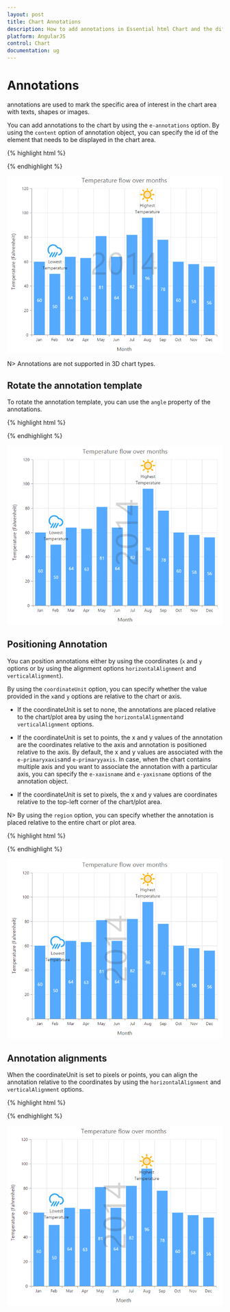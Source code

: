 ```yaml
---
layout: post
title: Chart Annotations 
description: How to add annotations in Essential html Chart and the different options available to customize its position. 
platform: AngularJS
control: Chart
documentation: ug
---
```


# Annotations

annotations are used to mark the specific area of interest in the chart area with texts, shapes or images. 

You can add annotations to the chart by using the `e-annotations` option. By using the `content` option of annotation object, you can specify the id of the element that needs to be displayed in the chart area.

{% highlight html %}

 <html xmlns="http://www.w3.org/1999/xhtml" lang="en" ng-app="ChartApp">
    <head>
        <title>Essential Studio for AngularJS: Chart</title>
        <!--CSS and Script file References -->
    </head>
    <body ng-controller="ChartCtrl">
        <div id= "watermark" style="font-size:100px; display:none">2014</div>
        <div id="container" ej-chart>
        <e-annotations>
        <e-annotation  e-visible="true" e-content="watermark" e-opacity="0.2" e-region="series">
        </e-annotation>
        </e-annotations>
        </div>
        <script>
        angular.module('ChartApp', ['ejangular'])
        .controller('ChartCtrl', function ($scope) {       
                   });
        </script>
    </body>
</html>


{% endhighlight %}


![](Annotations_images/Annotations_img1.png)


N> Annotations are not supported in 3D chart types.

## Rotate the annotation template

To rotate the annotation template, you can use the `angle` property of the annotations. 

{% highlight html %}

<html xmlns="http://www.w3.org/1999/xhtml" lang="en" ng-app="ChartApp">
    <head>
        <title>Essential Studio for AngularJS: Chart</title>
        <!--CSS and Script file References -->
    </head>
    <body ng-controller="ChartCtrl">
        <div id= "watermark" style="font-size:100px; display:none">2014</div>
        <div id="container" ej-chart >
        <e-annotations>
        <e-annotation  e-visible="true" e-content="watermark" e-angle="270">
        </e-annotation>
        </e-annotations>
        </div>
        <script>
        angular.module('ChartApp', ['ejangular'])
        .controller('ChartCtrl', function ($scope) {
                  });
        </script>
    </body>
</html>

{% endhighlight %}


![](Annotations_images/Annotations_img2.png)

## Positioning Annotation

You can position annotations either by using the coordinates (`x` and `y` options or by using the alignment options `horizontalAlignment` and `verticalAlignment`).

By using the `coordinateUnit` option, you can specify whether the value provided in the `x`and `y` options are relative to the chart or axis.

* If the coordinateUnit is set to none, the annotations are placed relative to the chart/plot area by using the `horizontalAlignment`and `verticalAlignment` options.

* If the coordinateUnit is set to points, the x and y values of the annotation are the coordinates relative to the axis and annotation is positioned relative to the axis. By default, the x and y values are associated with the `e-primaryxaxis`and `e-primaryyaxis`. In case, when the chart contains multiple axis and you want to associate the annotation with a particular axis, you can specify the `e-xaxisname` and `e-yaxisname` options of the annotation object.

* If the coordinateUnit is set to pixels, the x and y values are coordinates relative to the top-left corner of the chart/plot area.   

N> By using the `region` option, you can specify whether the annotation is placed relative to the entire chart or plot area.

{% highlight html %}

<html xmlns="http://www.w3.org/1999/xhtml" lang="en" ng-app="ChartApp">
    <head>
        <title>Essential Studio for AngularJS: Chart</title>
        <!--CSS and Script file References -->
    </head>
    <body ng-controller="ChartCtrl">
        <div id="container" ej-chart >
        <e-annotations>
        <e-annotation  e-visible="true" e-content="lowtemp" e-coordinateunit="pixels" 
        e-x="170" e-y="350">
        </e-annotation>
        </e-annotations>
        </div>
        <script>
        angular.module('ChartApp', ['ejangular'])
        .controller('ChartCtrl', function ($scope) {         
                   });
        </script>
    </body>
</html>

{% endhighlight %}


![](Annotations_images/Annotations_img3.png)


## Annotation alignments

When the coordinateUnit is set to pixels or points, you can align the annotation relative to the coordinates by using the `horizontalAlignment` and `verticalAlignment` options. 

{% highlight html %}

<html xmlns="http://www.w3.org/1999/xhtml" lang="en" ng-app="ChartApp">
    <head>
        <title>Essential Studio for AngularJS: Chart</title>
        <!--CSS and Script file References -->
    </head>
    <body ng-controller="ChartCtrl">
        <div id="container" ej-chart>
        <e-annotations>
        <e-annotation  e-visible="true" e-content="hightemp" 
        e-verticalalignment="middle" e-horizontalalignment="near" e-margin-right="40">
        </e-annotation>
        </e-annotations>
        </div>
        <script>
        angular.module('ChartApp', ['ejangular'])
        .controller('ChartCtrl', function ($scope) {
                });
        </script>
    </body>
</html>


{% endhighlight %}


![](Annotations_images/Annotations_img4.png)
